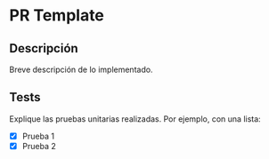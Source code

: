 # PR Template

## Descripción

Breve descripción de lo implementado.

## Tests

Explique las pruebas unitarias realizadas. Por ejemplo, con una lista:
  - [x] Prueba 1
  - [x] Prueba 2
